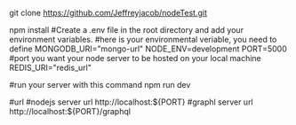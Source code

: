 git clone https://github.com/Jeffreyjacob/nodeTest.git

npm install
#Create a .env file in the root directory and add your environment variables.
#here is your environmental veriable, you need to define
MONGODB_URI="mongo-url"
NODE_ENV=development
PORT=5000 #port you want your node server to be hosted on your local machine
REDIS_URI="redis_url"

#run your server with this command
npm run dev

#url
#nodejs server url
http://localhost:${PORT}
#graphl server url
http://localhost:${PORT}/graphql
